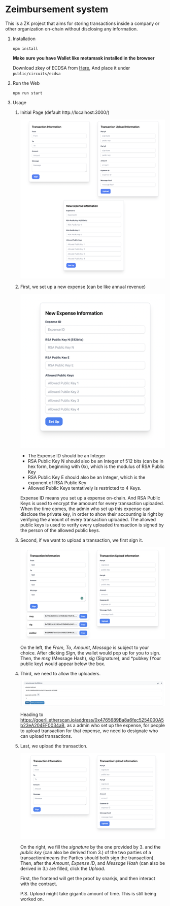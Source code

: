 # Zeimbursement system
This is a ZK project that aims for storing transactions inside a company or other organization on-chain without disclosing any information.

1. Installation
   
   ```
   npm install
   ```
   **Make sure you have Wallet like metamask installed in the browser**

   Download zkey of ECDSA from [Here](https://drive.google.com/file/d/1oxt_GAueedCzYYuMzLTAOb3e-WA5dOgf/view?usp=sharing), And place it under ```public/circuits/ecdsa```

2. Run the Web

   ```
   npm run start
   ```
3. Usage
   
   1. Initial Page (default http://localhost:3000/) 
   
      ![whole page](./imgs/wholePage.png)


   2. First, we set up a new expense (can be like annual revenue)

      ![new expense](./imgs/expenseSetUp.png)

      - The Expense ID should be an Integer
      - RSA Public Key N should also be an Integer of 512 bits (can be in hex form, beginning with 0x), which is the modulus of RSA Public Key
      - RSA Public Key E should also be an Integer, which is the exponent of RSA Public Key
      - Allowed Public Keys tentatively is restricted to 4 Keys. 

      Expense ID means you set up a expense on-chain. And RSA Public Keys is used to encrypt the amoount for every transaction uploaded. When the time comes, the admin who set up this expense can disclose the private key, in order to show their accounting is right by verifying the amount of every transaction uploaded. The allowed public keys is used to verify every uploaded transaction is signed by the person of the allowed public keys.
   
   3. Second, if we want to upload a transaction, we first sign it.

      ![sign transaction](./imgs/afterSign.png)

      On the left, the *From*, *To*, *Amount*, *Message* is subject to your choice. After clicking *Sign*, the wallet would pop up for you to sign. Then, the *msg* (Message Hash), *sig* (Signature), and *pubkey (Your public key) would appear below the box.

   3. Third, we need to allow the uploaders.

      ![allow uploader](./imgs/addUploader.png)

      Heading to https://goerli.etherscan.io/address/0x4765689Ba8a6fec5254000A5b23eA204EF0034aB, as a admin who set up the expense, for people to upload transaction for that expense, we need to designate who can upload transactions.

   4. Last, we upload the transaction.
   
      ![upload transaction](./imgs/beforeSign.png)

      On the right, we fill the *signature* by the one provided by 3. and the *public key* (can also be derived from 3.) of the two parties of a transaction(means the Parties should both sign the transaction). Then, after the *Amount*, *Expense ID*, and *Message Hash* (can also be derived in 3.) are filled, click the *Upload*.

      First, the frontend will get the proof by snarkjs, and then interact with the contract.

      P.S. *Upload* might take gigantic amount of time. This is still being worked on.